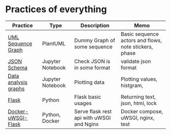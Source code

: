 # Practices of everything

| Practice                                                                                                                      | Type             | Description                               | Memo                                                  |
| ----------------------------------------------------------------------------------------------------------------------------- | ---------------- | ----------------------------------------- | ----------------------------------------------------- |
| [UML Sequence Graph](https://github.com/jinyongnan810/variaty-practices/tree/main/plantuml-practices/sequence.plantuml)       | PlantUML         | Dummy Graph of some sequence              | Basic sequence actors and flows, note stickers, phase |
| [JSON Schema](https://github.com/jinyongnan810/variaty-practices/tree/main/json-schema-practices/json_schema_practices.ipynb) | Jupyter Notebook | Check JSON is in some format              | validate json format                                  |
| [Data analysis graphs](https://github.com/jinyongnan810/variaty-practices/tree/main/graph-practices)                          | Jupyter Notebook | Plotting data                             | Plotting values, histgram,                            |
| [Flask](https://github.com/jinyongnan810/variaty-practices/tree/main/flask-practices)                                         | Python           | Flask basic usages                        | Returning text, json, html, lock                      |
| [Docker-uWSGI-Flask](https://github.com/jinyongnan810/variaty-practices/tree/main/docker-uwsgi-flask-practices)               | Python, Docker   | Serve flask rest api with uWSGI and Nginx | Docker compose, uWSGI, nginx, test                    |
